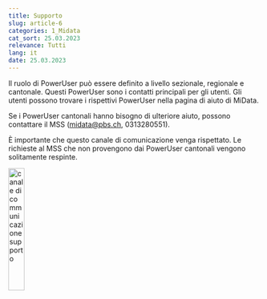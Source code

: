 ```yaml
---
title: Supporto
slug: article-6
categories: 1_Midata
cat_sort: 25.03.2023
relevance: Tutti
lang: it
date: 25.03.2023
---
```


Il ruolo di PowerUser può essere definito a livello sezionale, regionale e cantonale. Questi PowerUser sono i contatti principali per gli utenti. Gli utenti possono trovare i rispettivi PowerUser nella pagina di aiuto di MiData.

Se i PowerUser cantonali hanno bisogno di ulteriore aiuto, possono contattare il MSS (midata@pbs.ch, 0313280551). 

È importante che questo canale di comunicazione venga rispettato. Le richieste al MSS che non provengono dai PowerUser cantonali vengono solitamente respinte.

<img src="/images/documentation/Support_it.png" width="25%" alt="canale di communicazione supporto"/>
